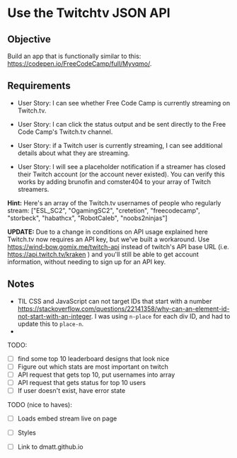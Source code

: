 # Use the Twitchtv JSON API

## Objective

Build an app that is functionally similar to this: https://codepen.io/FreeCodeCamp/full/Myvqmo/.

## Requirements

* User Story: I can see whether Free Code Camp is currently streaming on Twitch.tv.

* User Story: I can click the status output and be sent directly to the Free Code Camp's Twitch.tv channel.

* User Story: if a Twitch user is currently streaming, I can see additional details about what they are streaming.

* User Story: I will see a placeholder notification if a streamer has closed their Twitch account (or the account never existed). You can verify this works by adding brunofin and comster404 to your array of Twitch streamers.

**Hint:** Here's an array of the Twitch.tv usernames of people who regularly stream: ["ESL_SC2", "OgamingSC2", "cretetion", "freecodecamp", "storbeck", "habathcx", "RobotCaleb", "noobs2ninjas"]

**UPDATE:** Due to a change in conditions on API usage explained here Twitch.tv now requires an API key, but we've built a workaround. Use https://wind-bow.gomix.me/twitch-api instead of twitch's API base URL (i.e. https://api.twitch.tv/kraken ) and you'll still be able to get account information, without needing to sign up for an API key.

## Notes

- TIL CSS and JavaScript can not target IDs that start with a number https://stackoverflow.com/questions/22141358/why-can-an-element-id-not-start-with-an-integer. I was using `n-place` for each div ID, and had to update this to `place-n`.
- 

TODO:

- [ ] find some top 10 leaderboard designs that look nice
- [ ] Figure out which stats are most important on twitch
- [ ] API request that gets top 10, put usernames into array
- [ ] API request that gets status for top 10 users
- [ ] If user doesn't exist, have error state

TODO (nice to haves):

- [ ] Loads embed stream live on page
- [ ] Styles
- [ ] Link to dmatt.github.io

